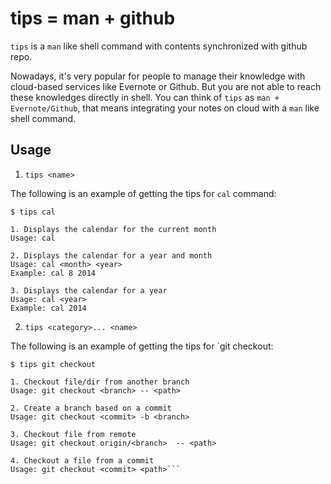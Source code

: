 tips = man + github
===================

`tips` is a `man` like shell command with contents synchronized with github repo. 

Nowadays, it's very popular for people to manage their knowledge with cloud-based services like Evernote or Github. But you are not able to reach these knowledges directly in shell. You can think of `tips` as `man + Evernote/Github`, that means integrating your notes on cloud  with a `man` like shell command. 

Usage
-----

1) `tips <name>`

The following is an example of getting the tips for `cal` command:

```
$ tips cal

1. Displays the calendar for the current month
Usage: cal

2. Displays the calendar for a year and month
Usage: cal <month> <year>
Example: cal 8 2014

3. Displays the calendar for a year
Usage: cal <year>
Example: cal 2014
```

2) `tips <category>... <name>`

The following is an example of getting the tips for `git checkout:

```
$ tips git checkout

1. Checkout file/dir from another branch
Usage: git checkout <branch> -- <path>

2. Create a branch based on a commit
Usage: git checkout <commit> -b <branch>

3. Checkout file from remote 
Usage: git checkout origin/<branch>  -- <path>

4. Checkout a file from a commit
Usage: git checkout <commit> <path>```
```

